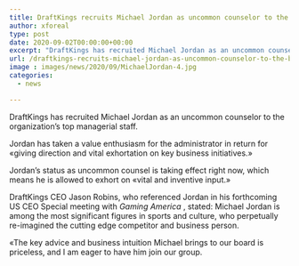 ```yaml
---
title: DraftKings recruits Michael Jordan as uncommon counselor to the board
author: xforeal 
type: post
date: 2020-09-02T00:00:00+00:00
excerpt: "DraftKings has recruited Michael Jordan as an uncommon counselor to the organization's leading body of directors "
url: /draftkings-recruits-michael-jordan-as-uncommon-counselor-to-the-board/
image : images/news/2020/09/MichaelJordan-4.jpg
categories:
  - news

---
```

DraftKings has recruited Michael Jordan as an uncommon counselor to the organization&#8217;s top managerial staff. 

Jordan has taken a value enthusiasm for the administrator in return for &#171;giving direction and vital exhortation on key business initiatives.&#187; 

Jordan&#8217;s status as uncommon counsel is taking effect right now, which means he is allowed to exhort on &#171;vital and inventive input.&#187; 

DraftKings CEO Jason Robins, who referenced Jordan in his forthcoming US CEO Special meeting with _Gaming America_ , stated: Michael Jordan is among the most significant figures in sports and culture, who perpetually re-imagined the cutting edge competitor and business person. 

&#171;The key advice and business intuition Michael brings to our board is priceless, and I am eager to have him join our group.